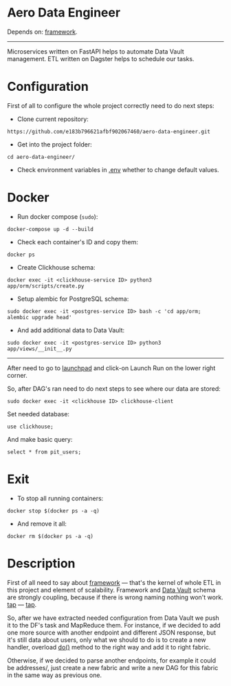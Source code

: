 # Aero Data Engineer
Depends on: [framework](https://github.com/e183b796621afbf902067460/aero-data-engineer/tree/master/etl/framework).

---

Microservices written on FastAPI helps to automate Data Vault management. ETL written on Dagster helps to schedule our tasks.

# Configuration

First of all to configure the whole project correctly need to do next steps:

- Clone current repository:
```
https://github.com/e183b796621afbf902067460/aero-data-engineer.git
```

- Get into the project folder:
```
cd aero-data-engineer/
```

- Check environment variables in [.env](https://github.com/e183b796621afbf902067460/aero-data-engineer/blob/master/etl/.env) whether to change default values.

# Docker

- Run docker compose (`sudo`):
```
docker-compose up -d --build
```

- Check each container's ID and copy them:
```
docker ps
```

- Create Clickhouse schema:
```
docker exec -it <clickhouse-service ID> python3 app/orm/scripts/create.py
```

- Setup alembic for PostgreSQL schema:
```
sudo docker exec -it <postgres-service ID> bash -c 'cd app/orm; alembic upgrade head'
```

- And add additional data to Data Vault:
```
sudo docker exec -it <postgres-service ID> python3 app/views/__init__.py
```

---

After need to go to [launchpad](http://localhost:3000/locations/definitions.py%3Apit_users/jobs/pit_users/playground) and click-on Launch Run on the lower right corner. 


So, after DAG's ran need to do next steps to see where our data are stored:
```
sudo docker exec -it <clickhouse ID> clickhouse-client
```

Set needed database:
```
use clickhouse;
```

And make basic query:
```
select * from pit_users;
```

# Exit
- To stop all running containers:
```
docker stop $(docker ps -a -q)
```
- And remove it all:
```
docker rm $(docker ps -a -q)
```

# Description
First of all need to say about [framework](https://github.com/e183b796621afbf902067460/aero-data-engineer/tree/master/etl/framework) — that's the kernel of whole ETL in this project and element of scalability. Framework and [Data Vault](https://github.com/e183b796621afbf902067460/aero-data-engineer/tree/master/microservices/postgres/app/orm) schema are strongly coupling, because if there is wrong naming nothing won't work. [tap](https://github.com/e183b796621afbf902067460/aero-data-engineer/blob/master/etl/framework/fabrics/pit_users/fabrics.py#L26) — [tap](https://github.com/e183b796621afbf902067460/aero-data-engineer/blob/master/microservices/postgres/app/views/__init__.py#L12). 

So, after we have extracted needed configuration from Data Vault we push it to the DF's task and MapReduce them. For instance, if we decided to add one more source with another endpoint and different JSON response, but it's still data about users, only what we should to do is to create a new handler, overload [do()](https://github.com/e183b796621afbf902067460/aero-data-engineer/blob/master/etl/framework/handlers/pit_users/aero/handlers.py#L20) method to the right way and add it to right fabric. 

Otherwise, if we decided to parse another endpoints, for example it could be addresses/, just create a new fabric and write a new DAG for this fabric in the same way as previous one.
